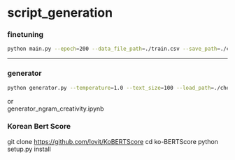 # script_generation

### finetuning

```sh
python main.py --epoch=200 --data_file_path=./train.csv --save_path=./checkpoint/ --load_path=./checkpoint/KoGPT2_checkpoint_240000.tar --batch_size=1
```
----------
### generator

```sh
python generator.py --temperature=1.0 --text_size=100 --load_path=./checkpoint/KoGPT2_checkpoint_240000.tar --tmp_sent="우리는 지난"
```
or<br>
generator_ngram_creativity.ipynb


### Korean Bert Score

git clone https://github.com/lovit/KoBERTScore
cd ko-BERTScore
python setup.py install
